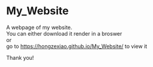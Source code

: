 # My_Website

A webpage of my website.  
You can either download it render in a broswer  
or  
go to https://hongzexiao.github.io/My_Website/ to view it

Thank you!
